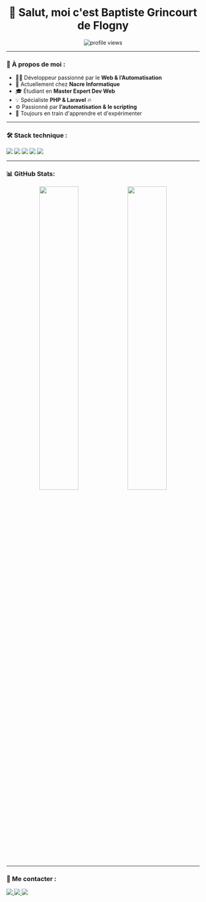 <h1 align="center">👋 Salut, moi c'est Baptiste Grincourt de Flogny</h1>

<p align="center">
  <img src="https://komarev.com/ghpvc/?username=BaptisteGF&label=Profile%20Views&color=blue&style=flat" alt="profile views">
</p>

---

### 🚀 À propos de moi :
- 👨‍💻 Développeur passionné par le **Web & l’Automatisation**
- 🔭 Actuellement chez **Nacre Informatique**
- 🎓 Étudiant en **Master Expert Dev Web**
- 💡 Spécialiste **PHP & Laravel** 🔥  
- ⚙️ Passionné par **l’automatisation & le scripting**
- 🌱 Toujours en train d'apprendre et d'expérimenter  

---

### 🛠️ Stack technique :
<p align="left">
  <img src="https://img.shields.io/badge/PHP-777BB4?style=for-the-badge&logo=php&logoColor=white">
  <img src="https://img.shields.io/badge/Laravel-FF2D20?style=for-the-badge&logo=laravel&logoColor=white">
  <img src="https://img.shields.io/badge/MySQL-4479A1?style=for-the-badge&logo=mysql&logoColor=white">
  <img src="https://img.shields.io/badge/Shell_Scripting-4EAA25?style=for-the-badge&logo=gnu-bash&logoColor=white">
  <img src="https://img.shields.io/badge/Git-F05032?style=for-the-badge&logo=git&logoColor=white">
</p>

---

### 📊 GitHub Stats:
<div align="center">
  <img src="https://github-readme-stats.vercel.app/api?username=BaptisteGF&show_icons=true&theme=dark" width="45%">
  <img src="https://github-readme-stats.vercel.app/api/top-langs/?username=BaptisteGF&layout=compact&theme=dark" width="45%">
</div>

---

### 🔗 Me contacter :
<p align="left">
  <a href="https://www.linkedin.com/in/baptistegrincourt/" target="_blank">
    <img src="https://img.shields.io/badge/LinkedIn-BaptisteGrincourt-blue?logo=linkedin&logoColor=white">
  </a>
  <a href="mailto:tonemail@gmail.com">
    <img src="https://img.shields.io/badge/Email-Contact%20Me-green?logo=gmail&logoColor=white">
  </a>
  <a href="https://github.com/BaptisteGF">
    <img src="https://img.shields.io/badge/GitHub-BaptisteGF-lightgrey?logo=github&logoColor=white">
  </a>
</p>
